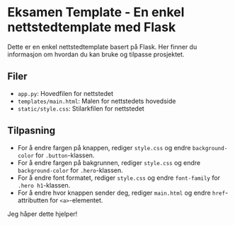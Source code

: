 # Eksamen Template - En enkel nettstedtemplate med Flask

Dette er en enkel nettstedtemplate basert på Flask. Her finner du informasjon om hvordan du kan bruke og tilpasse prosjektet.

## Filer

* `app.py`: Hovedfilen for nettstedet
* `templates/main.html`: Malen for nettstedets hovedside
* `static/style.css`: Stilarkfilen for nettstedet

## Tilpasning

* For å endre fargen på knappen, rediger `style.css` og endre `background-color` for `.button`-klassen.
* For å endre fargen på bakgrunnen, rediger `style.css` og endre `background-color` for `.hero`-klassen.
* For å endre font formatet, rediger `style.css` og endre `font-family` for `.hero h1`-klassen.
* For å endre hvor knappen sender deg, rediger `main.html` og endre `href`-attributten for `<a>`-elementet.

Jeg håper dette hjelper!